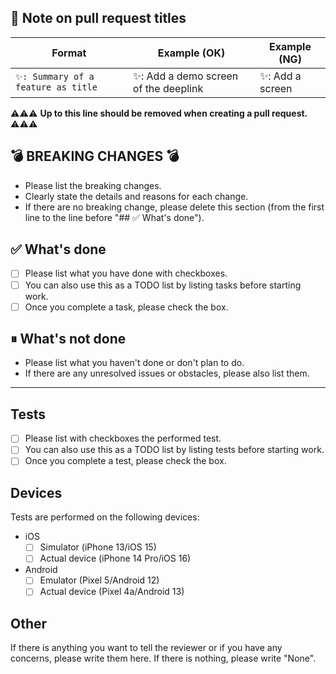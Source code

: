 ## 📝 Note on pull request titles

| Format                             | Example (OK)                         | Example (NG)    |
|------------------------------------|--------------------------------------|-----------------|
| `✨: Summary of a feature as title` | ✨: Add a demo screen of the deeplink | ✨: Add a screen |

⚠️⚠️⚠️ **Up to this line should be removed when creating a pull request.** ⚠️⚠️⚠️

<!--
********************************************************************************
* Please use the content below as a template for your pull request.            *
* Feel free to remove sections which do not make sense.                        *
********************************************************************************
-->

## 💣 BREAKING CHANGES 💣

- Please list the breaking changes.
- Clearly state the details and reasons for each change.
- If there are no breaking change, please delete this section (from the first line to the line before "## ✅ What's
  done").

## ✅ What's done

- [ ] Please list what you have done with checkboxes.
- [ ] You can also use this as a TODO list by listing tasks before starting work.
- [ ] Once you complete a task, please check the box.

## ⏸ What's not done

- Please list what you haven't done or don't plan to do.
- If there are any unresolved issues or obstacles, please also list them.

---

<!-- Please use the sections before the divider above as the commit message when enabling auto-merge. -->

## Tests

- [ ] Please list with checkboxes the performed test.
- [ ] You can also use this as a TODO list by listing tests before starting work.
- [ ] Once you complete a test, please check the box.

## Devices

Tests are performed on the following devices:

- iOS
  - [ ] Simulator (iPhone 13/iOS 15)
  - [ ] Actual device (iPhone 14 Pro/iOS 16)
- Android
  - [ ] Emulator (Pixel 5/Android 12)
  - [ ] Actual device (Pixel 4a/Android 13)

## Other

If there is anything you want to tell the reviewer or if you have any concerns, please write them here.
If there is nothing, please write "None".
